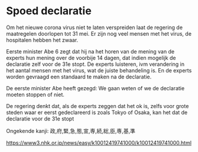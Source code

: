 # Spoed declaratie

Om het nieuwe corona virus niet te laten verspreiden laat de regering de maatregelen doorlopen tot 31 mei. Er zijn nog veel mensen met het virus, de hospitalen hebben het zwaar.

Eerste minister Abe 6 zegt dat hij na het horen van de mening van de experts hun mening over de voorbije 14 dagen, dat indien mogelijk de declaratie zelf voor de 31e stopt. De experts luisteren, ivm verandering in het aantal mensen met het virus, wat de juiste behandeling is. En de experts worden gevraagd een standaard te maken na de declaratie.

De eerste minister Abe heeft gezegd: We gaan weten of we de declaratie moeten stoppen of niet.

De regering denkt dat, als de experts zeggen dat het ok is, zelfs voor grote steden waar er eerst gedeclareerd is zoals Tokyo of Osaka, kan het dat de declaratie voor de 31e stopt

Ongekende kanji: 政,府,緊,急,態,宣,専,続,総,臣,専,基,準

<https://www3.nhk.or.jp/news/easy/k10012419741000/k10012419741000.html>
